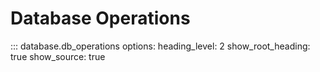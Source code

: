 # Database Operations

::: database.db_operations
    options:
      heading_level: 2
      show_root_heading: true
      show_source: true